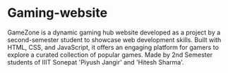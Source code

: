 # Gaming-website
GameZone is a dynamic gaming hub website developed as a project by a second-semester student to showcase web development skills. Built with HTML, CSS, and JavaScript, it offers an engaging platform for gamers to explore a curated collection of popular games.
Made by 2nd Semester students of IIIT Sonepat 'Piyush Jangir' and 'Hitesh Sharma'.
